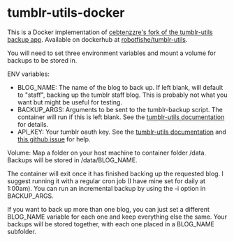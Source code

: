 # tumblr-utils-docker
This is a Docker implementation of [cebtenzzre's fork of the tumblr-utils backup app](https://github.com/cebtenzzre/tumblr-utils/tree/master). Available on dockerhub at [robotfishe/tumblr-utils](https://hub.docker.com/repository/docker/robotfishe/tumblr-utils/).

You will need to set three environment variables and mount a volume for backups to be stored in.

ENV variables:
- BLOG_NAME: The name of the blog to back up. If left blank, will default to "staff", backing up the tumblr staff blog. This is probably not what you want but might be useful for testing.
- BACKUP_ARGS: Arguments to be sent to the tumblr-backup script. The container will run if this is left blank. See the [tumblr-utils documentation](https://github.com/cebtenzzre/tumblr-utils/blob/master/README.md#2-usage) for details.
- API_KEY: Your tumblr oauth key. See the [tumblr-utils documentation](https://github.com/cebtenzzre/tumblr-utils/blob/master/README.md#1-installation) and [this github issue](https://github.com/cebtenzzre/tumblr-utils/issues/28) for help.

Volume:
Map a folder on your host machine to container folder /data. Backups will be stored in /data/BLOG_NAME.

The container will exit once it has finished backing up the requested blog. I suggest running it with a regular cron job (I have mine set for daily at 1:00am). You can run an incremental backup by using the -i option in BACKUP_ARGS.

If you want to back up more than one blog, you can just set a different BLOG_NAME variable for each one and keep everything else the same. Your backups will be stored together, with each one placed in a BLOG_NAME subfolder.
